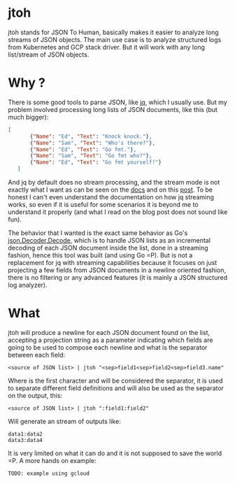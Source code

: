 # jtoh

jtoh stands for JSON To Human, basically makes it easier to analyze long
streams of JSON objects.
The main use case is to analyze structured logs from Kubernetes and GCP
stack driver. But it will work with any long list/stream of JSON objects.

# Why ?

 There is some good tools to parse JSON, like
 [jq](https://stedolan.github.io/jq/manual), which I usually use.
 But my problem involved processing long lists of JSON documents,
 like this (but much bigger):
 
 ```json
 [
		{"Name": "Ed", "Text": "Knock knock."},
		{"Name": "Sam", "Text": "Who's there?"},
		{"Name": "Ed", "Text": "Go fmt."},
		{"Name": "Sam", "Text": "Go fmt who?"},
		{"Name": "Ed", "Text": "Go fmt yourself!"}
	]
 ```
 
 And jq by default does no stream processing, and the stream mode is not
 exactly what I want as can be seen on the
 [docs](https://stedolan.github.io/jq/manual/#Streaming) and on this
 [post](https://devblog.songkick.com/parsing-ginormous-json-files-via-streaming-be6561ea8671).
 To be honest I can't even understand the documentation on how jq streaming
 works, so even if it is useful for some scenarios it is beyond me to
 understand it properly (and what I read on the blog post does
 not sound like fun).
 
 The behavior that I wanted is the exact same behavior as
 Go's [json.Decoder.Decode](https://golang.org/pkg/encoding/json/#Decoder.Decode),
 which is to handle JSON lists as an incremental decoding of each JSON document
 inside the list, done in a streaming fashion, hence this tool was built
 (and using Go =P). But is not a replacement for jq with streaming
 capabilities because it focuses on just projecting a few fields from JSON
 documents in a newline oriented fashion, there is no filtering or any advanced
 features (it is mainly a JSON structured log analyzer).
 
# What
 
jtoh will produce a newline for each JSON document found on the list,
accepting a projection string as a parameter indicating which fields are going
to be used to compose each newline and what is the separator between each field:
 
 ```
 <source of JSON list> | jtoh "<sep>field1<sep>field2<sep>field3.name"
 ```

 Where **<sep>** is the first character and will be considered the separator,
 it is used to separate different field definitions and will also be used
 as the separator on the output, this:

 ```
 <source of JSON list> | jtoh ":field1:field2"
 ```

 Will generate an stream of outputs like:

 ```
 data1:data2
 data3:data4
 ```

 It is very limited on what it can do and it is not supposed to save the world =P.
 A more hands on example:
 
 ```
 TODO: example using gcloud
 ```
